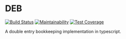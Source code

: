 # DEB

[![Build Status](https://travis-ci.com/Caserage/deb.svg?branch=master)](https://travis-ci.com/Caserage/deb)
[![Maintainability](https://api.codeclimate.com/v1/badges/443554908224058bc8c2/maintainability)](https://codeclimate.com/github/Caserage/deb/maintainability)
[![Test Coverage](https://api.codeclimate.com/v1/badges/443554908224058bc8c2/test_coverage)](https://codeclimate.com/github/Caserage/deb/test_coverage)

A double entry bookkeeping implementation in typescript.
